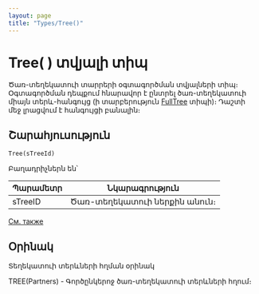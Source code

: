 ```yaml
---
layout: page
title: "Types/Tree()"
---
```


# Tree( ) տվյալի տիպ

Ծառ-տեղեկատուի տարրերի օգտագործման տվյալների տիպ։ Օգտագործման դեպքում հնարավոր է ընտրել ծառ-տեղեկատուի միայն տերև-հանգույց (ի տարբերություն [FullTree](FULLTREE().md) տիպի)։ Դաշտի մեջ լրացվում է հանգույցի բանալին։


## Շարահյուսություն

```
Tree(sTreeId)
```

Բաղադրիչներն են՝


| Պարամետր | Նկարագրություն |
|--|--|
| sTreeID | Ծառ-տեղեկատուի ներքին անուն։ |

[См. также](../types.html)


## Օրինակ

Տեղեկատուի տերևների հղման օրինակ


TREE(Partners) - Գործընկերոջ ծառ-տեղեկատուի տերևների հղում։